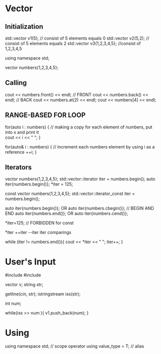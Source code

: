 # Vector

## Initialization

std::vector<int> v1(5); // consist of 5 elements equals 0
std::vector<int> v2(5,2); // consist of 5 elements equals 2
std::vector<int> v3{1,2,3,4,5}; //consist of 1,2,3,4,5

using namespace std;

vector<int> numbers{1,2,3,4,5};

## Calling

cout << numbers.front() << endl; // FRONT
cout << numbers.back() << endl;  // BACK
cout << numbers.at(2) << endl;
cout << numbers[4] << endl;

## RANGE-BASED FOR LOOP

for(auto i : numbers) { // making a copy for each element of numbers, put into x and print it  
    cout << i << " ";
}

for(auto& i : numbers) { // increment each numbers element by using i as a reference
    ++i;
}

## Iterators

vector<int> numbers{1,2,3,4,5};
std::vector<int>::iterator iter = numbers.begin();
auto iter{numbers.begin()}; 
*iter = 125;

const vector<int> numbers{1,2,3,4,5};
std::vector<int>::iterator_const iter = numbers.begin();

auto iter{numbers.begin()}; OR auto iter{numbers.cbegin()};  // BEGIN AND END
auto iter{numbers.end()}; OR auto iter{numbers.cend()}; 

*iter=125; // FORBIDDEN for const

*iter
++iter
--iter
iter comparings

while (iter != numbers.end()){
    cout << *iter << " "; 
    iter++;
}


# User's Input 

#include <string>
#include <sstream>

vector<int> v;
string str;

getline(cin, str);
istringstream iss(str);

int num;

while(iss >> num ){
    v1.push_back(num);
}

# Using

using namespace std; // scope operator 
using value_type = T; // alias